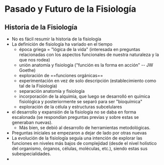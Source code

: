 # Pasado y Futuro de la Fisiología 


## Historia de la Fisiología
- No es fácil resumir la historia de la fisiología
- La definición de fisiología ha variado en el tiempo
	- época griega = "lógica de la vida" (interesada en preguntas relacionadas con los aspectos funcionales de nuestra naturaleza y la que nos rodea)
	- unión anatomía y fisiología ("función es la forma en acción" -- JW Goethe)
	- exploración de ==funciones orgánicas==
	- experimentación en vez de solo descripción (establecimiento como tal de la Fisiología)
	- separación anatomía y fisiología
	- incorporación de la alquimia, que luego se desarrolló en química fisiológica y posteriormente se separó para ser "bioquímica"
	- exploración de la célula y estructuras subcelulares
- el desarrollo y expansión de la fisiología no se daba en forma escalonada (se respondían preguntas previas y sobre estas se generaban nuevas). 
	- Más bien, se debió al desarrollo de herramientas metodológicas.
- Preguntas iniciales se empezaron a dejar de lado por otras nuevas
- La evolución de la fisiología seguía una intención de explorar las funciones en niveles más bajos de complejidad (desde el nivel holístico del organismo, órganos, células, moléculas, etc.), siendo estas sus subespecialidades.
- 